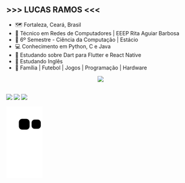 ## >>> LUCAS RAMOS <<<

- 🗺️ Fortaleza, Ceará, Brasil
- 📌 Técnico em Redes de Computadores | EEEP Rita Aguiar Barbosa
- 💬 6º Semestre - Ciência da Computação | Estácio
- 💻 Conhecimento em Python, C e Java
- 📱  Estudando sobre Dart para Flutter e React Native
- 📕 Estudando Inglês
- 💙 Família | Futebol | Jogos | Programação | Hardware

<div align="center">
  <a href="https://github.com/lucasramos20">
  <img height="180em" src="https://github-readme-stats.vercel.app/api?username=lucasramos20&show_icons=true&theme=dark&include_all_commits=true&count_private=true"/>
</div>

  ##
  
<div> 
  <a href="https://www.instagram.com/lluk4x_/" target="_blank"><img src="https://img.shields.io/badge/-Instagram-%23E4405F?style=for-the-badge&logo=instagram&logoColor=white" target="_blank"></a>
  <a href = "mailto:r17.rlucas@gmail.com"><img src="https://img.shields.io/badge/-Gmail-%23333?style=for-the-badge&logo=gmail&logoColor=white" target="_blank"></a>
  <a href="https://www.linkedin.com/in/lucas-ramos-439742164/" target="_blank"><img src="https://img.shields.io/badge/-LinkedIn-%230077B5?style=for-the-badge&logo=linkedin&logoColor=white" target="_blank"></a> 
 
  ![Snake animation](https://github.com/rafaballerini/rafaballerini/blob/output/github-contribution-grid-snake.svg)
 
</div>
  
